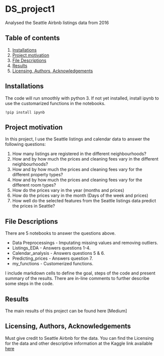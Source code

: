 # DS_project1
 Analysed the Seattle Airbnb listings data from 2016
## **Table of contents**
1. [Installations](#header-name)
2. [Project motivation](#header-name)
3. [File Descriptions](#header-name)
4. [Results](#header-name)
5. [Licensing, Authors, Acknowledgements](#header-name)
## **Installations**
The code will run smoothly with python 3.
If not yet installed, install ipynb to use the customarized functions in the notebooks.
 ```
 !pip install ipynb
 
 ```
## **Project motivation**
In this project, I use the Seattle listings and calendar data to answer the following questions:

1. How many listings are registered in the different neighbourhoods?
2. How and by how much the prices and cleaning fees vary in the different neighbourhoods?
3. How and by how much the prices and cleaning fees vary for the different property types?
4. How and by how much the prices and cleaning fees vary for the different room types?
5. How do the prices vary in the year (months and prices)
6. How do the prices vary in the month (Days of the week and prices)
7. How well do the selected features from the Seattle listings data predict the prices in Seattle?

## **File Descriptions**
There are 5 notebooks to answer the questions above. 
* Data Preprocessings - Imputating missing values and removing outliers.
* Listings_EDA        - Answers questions 1-4.
* Calendar_analysis   - Answers questions 5 & 6.
* Predicting_prices   - Answers question 7.
* my_functions        - Customerized functions.

I include markdown cells to define the goal, steps of the code and present summary of the results.
There are in-line comments to further describe some steps in the code.

## **Results**
The main results of this project can be found here [Medium]

## **Licensing, Authors, Acknowledgements**
Must give credit to Seattle Airbnb for the data. You can find the Licensing for the data and other descriptive information at the Kaggle link available [here](https://www.kaggle.com/airbnb/seattle/data)


